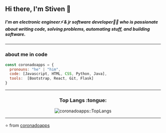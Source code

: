 ## Hi there, I'm Stiven 👋
##### I'm an electronic engineer⚡ & jr software developer👨‍💻 who is passionate about writing code, solving problems, automating stuff, and building software.

---
### about me in code
```js
const coronadoapps = {
  pronouns: "he" | "him",
  code: [Javascript, HTML, CSS, Python, Java],
  tools:  [Bootstrap, React, Git, Flask]
}

```
---
<h3 align="center">Top Langs :tongue:</h3>
<p align="center">
  <img src="https://github-readme-stats.vercel.app/api/top-langs/?username=coronadoapps&langs_count=5&theme=tokyonight&layout=compact" alt="coronadoapps::TopLangs" />
</p>


---
⭐️ from [coronadoapps](https://github.com/coronadoapps)







<!--
**coronadoapps/coronadoapps** is a ✨ _special_ ✨ repository because its `README.md` (this file) appears on your GitHub profile.

Here are some ideas to get you started:

- 🔭 I’m currently working on ...
- 🌱 I’m currently learning ...
- 👯 I’m looking to collaborate on ...
- 🤔 I’m looking for help with ...
- 💬 Ask me about ...
- 📫 How to reach me: ...
- 😄 Pronouns: ...
- ⚡ Fun fact: ...
-->
